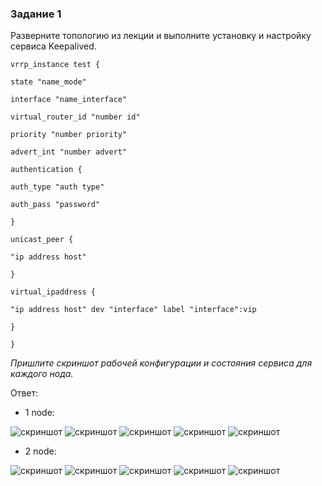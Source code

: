 ### Задание 1

Разверните топологию из лекции и выполните установку и настройку сервиса Keepalived. 

```
vrrp_instance test {

state "name_mode"

interface "name_interface"

virtual_router_id "number id"

priority "number priority"

advert_int "number advert"

authentication {

auth_type "auth type"

auth_pass "password"

}

unicast_peer {

"ip address host"

}

virtual_ipaddress {

"ip address host" dev "interface" label "interface":vip

}

}

```

*Пришлите скриншот рабочей конфигурации и состояния сервиса для каждого нода.*

Ответ:

* 1 node:

![скриншот](https://github.com/VovanBanks/DZ-srlb/blob/main/img/HW%2010-1%20(1).PNG)
![скриншот](https://github.com/VovanBanks/DZ-srlb/blob/main/img/HW%2010-1%20(2).PNG)
![скриншот](https://github.com/VovanBanks/DZ-srlb/blob/main/img/HW%2010-1%20(5).PNG)
![скриншот](https://github.com/VovanBanks/DZ-srlb/blob/main/img/HW%2010-1%20(7).PNG)
![скриншот](https://github.com/VovanBanks/DZ-srlb/blob/main/img/HW%2010-1%20(8).PNG)



* 2 node:

![скриншот](https://github.com/VovanBanks/DZ-srlb/blob/main/img/HW%2010-1%20(3).PNG)
![скриншот](https://github.com/VovanBanks/DZ-srlb/blob/main/img/HW%2010-1%20(4).PNG)
![скриншот](https://github.com/VovanBanks/DZ-srlb/blob/main/img/HW%2010-1%20(6).PNG)
![скриншот](https://github.com/VovanBanks/DZ-srlb/blob/main/img/HW%2010-1%20(9).PNG)
![скриншот](https://github.com/VovanBanks/DZ-srlb/blob/main/img/HW%2010-1%20(10).PNG)
